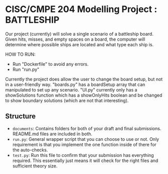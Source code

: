# CISC/CMPE 204 Modelling Project : BATTLESHIP

Our project (currently) will solve a single scenario of a battleship board. Given hits, misses, and empty spaces on a board, the computer will determine where possible ships are
located and what type each ship is.

HOW TO RUN: 
* Run "Dockerfile" to avoid any errors.
* Run "run.py"

Currently the project does allow the user to change the board setup, but not in a user-friendly way. "boards.py" has a boardSetup array that can manipulated to set up any scenario. 
"UI.py" currently only has a showSolutions function which has a showOnlyHits boolean and be changed to show boundary solutions (which are not that interesting).

## Structure

* `documents`: Contains folders for both of your draft and final submissions. README.md files are included in both.
* `run.py`: General wrapper script that you can choose to use or not. Only requirement is that you implement the one function inside of there for the auto-checks.
* `test.py`: Run this file to confirm that your submission has everything required. This essentially just means it will check for the right files and sufficient theory size.